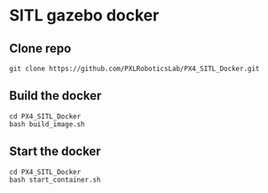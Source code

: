 # SITL gazebo docker

## Clone repo
```
git clone https://github.com/PXLRoboticsLab/PX4_SITL_Docker.git
```

## Build the docker

```
cd PX4_SITL_Docker
bash build_image.sh
```

## Start the docker

```
cd PX4_SITL_Docker
bash start_container.sh
```
